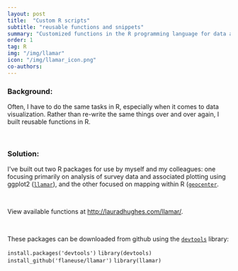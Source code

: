 ```yaml
---
layout: post
title:  "Custom R scripts"
subtitle: "reusable functions and snippets"
summary: "Customized functions in the R programming language for data analysis and visualization"
order: 1
tag: R
img: "/img/llamar"
icon: "/img/llamar_icon.png"
co-authors:
---
```


### Background:
Often, I have to do the same tasks in R, especially when it comes to data visualization. Rather than re-write the same things over and over again, I built reusable functions in R.

<br>

### Solution:
I've built out two R packages for use by myself and my colleagues: one focusing primarily on analysis of survey data and associated plotting using ggplot2 ([`llamar`](http://lauradhughes.com/llamar/)), and the other focused on mapping within R ([`geocenter`]().

<br>

View available functions at http://lauradhughes.com/llamar/.

<br>

These packages can be downloaded from github using the [`devtools`](https://www.rstudio.com/products/rpackages/devtools/) library:

`install.packages('devtools')`
`library(devtools)`
`install_github('flaneuse/llamar')`
`library(llamar)`

<br>

